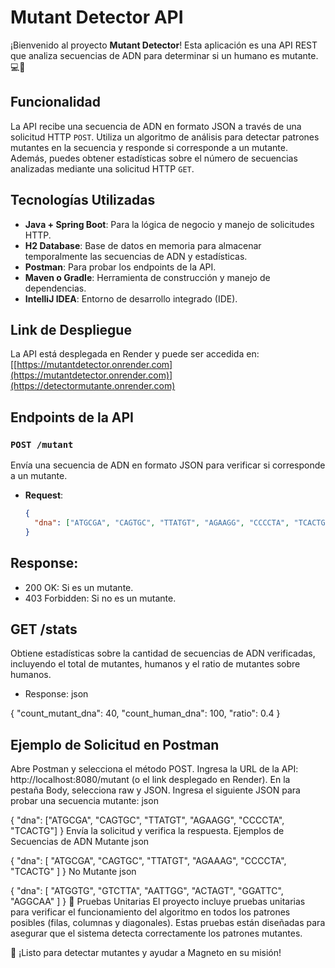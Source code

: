 # Mutant Detector API

¡Bienvenido al proyecto **Mutant Detector**! Esta aplicación es una API REST que analiza secuencias de ADN para determinar si un humano es mutante. 💻🔬

## Funcionalidad

La API recibe una secuencia de ADN en formato JSON a través de una solicitud HTTP `POST`. Utiliza un algoritmo de análisis para detectar patrones mutantes en la secuencia y responde si corresponde a un mutante. Además, puedes obtener estadísticas sobre el número de secuencias analizadas mediante una solicitud HTTP `GET`.

## Tecnologías Utilizadas

- **Java + Spring Boot**: Para la lógica de negocio y manejo de solicitudes HTTP.
- **H2 Database**: Base de datos en memoria para almacenar temporalmente las secuencias de ADN y estadísticas.
- **Postman**: Para probar los endpoints de la API.
- **Maven o Gradle**: Herramienta de construcción y manejo de dependencias.
- **IntelliJ IDEA**: Entorno de desarrollo integrado (IDE).

## Link de Despliegue

La API está desplegada en Render y puede ser accedida en:
[[https://mutantdetector.onrender.com](https://mutantdetector.onrender.com)](https://detectormutante.onrender.com)

## Endpoints de la API

### `POST /mutant`
Envía una secuencia de ADN en formato JSON para verificar si corresponde a un mutante.

- **Request**:
  ```json
  {
    "dna": ["ATGCGA", "CAGTGC", "TTATGT", "AGAAGG", "CCCCTA", "TCACTG"]
  }

## Response:

- 200 OK: Si es un mutante.
- 403 Forbidden: Si no es un mutante.

## GET /stats
Obtiene estadísticas sobre la cantidad de secuencias de ADN verificadas, incluyendo el total de mutantes, humanos y el ratio de mutantes sobre humanos.

- Response:
json

{
  "count_mutant_dna": 40,
  "count_human_dna": 100,
  "ratio": 0.4
}

## Ejemplo de Solicitud en Postman
Abre Postman y selecciona el método POST.
Ingresa la URL de la API: http://localhost:8080/mutant (o el link desplegado en Render).
En la pestaña Body, selecciona raw y JSON.
Ingresa el siguiente JSON para probar una secuencia mutante:
json

{
  "dna": ["ATGCGA", "CAGTGC", "TTATGT", "AGAAGG", "CCCCTA", "TCACTG"]
}
Envía la solicitud y verifica la respuesta.
 Ejemplos de Secuencias de ADN
Mutante
json

{
    "dna": [
      "ATGCGA",
      "CAGTGC",
      "TTATGT",
      "AGAAAG",
      "CCCCTA",
      "TCACTG"
    ]
}
No Mutante
json

{
    "dna": [
      "ATGGTG",
      "GTCTTA",
      "AATTGG",
      "ACTAGT",
      "GGATTC", 
      "AGGCAA"
    ]
}
🧩 Pruebas Unitarias
El proyecto incluye pruebas unitarias para verificar el funcionamiento del algoritmo en todos los patrones posibles (filas, columnas y diagonales). Estas pruebas están diseñadas para asegurar que el sistema detecta correctamente los patrones mutantes.

🎉 ¡Listo para detectar mutantes y ayudar a Magneto en su misión!
